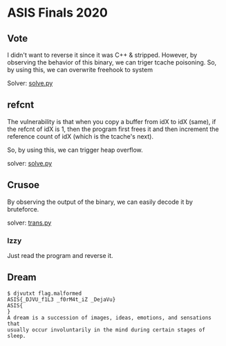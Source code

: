 # ASIS Finals 2020

## Vote

I didn't want to reverse it since it was C++ & stripped.
However, by observing the behavior of this binary, we can triger tcache
poisoning.
So, by using this, we can overwrite freehook to system

Solver: [solve.py](vote/solve.py)

## refcnt

The vulnerability is that when you copy a buffer from idX to idX (same),
if the refcnt of idX is 1, then the program first frees it and then
increment the reference count of idX (which is the tcache's next).

So, by using this, we can trigger heap overflow.

solver: [solve.py](refcnt/solve.py)

## Crusoe

By observing the output of the binary, we can easily decode it by bruteforce.

solver: [trans.py](crusoe/trans.py)

### lzzy

Just read the program and reverse it.


## Dream

```
$ djvutxt flag.malformed
ASIS{_DJVU_f1L3 _f0rM4t_iZ _DejaVu}
ASIS{
}
A dream is a succession of images, ideas, emotions, and sensations that
usually occur involuntarily in the mind during certain stages of
sleep.
```

